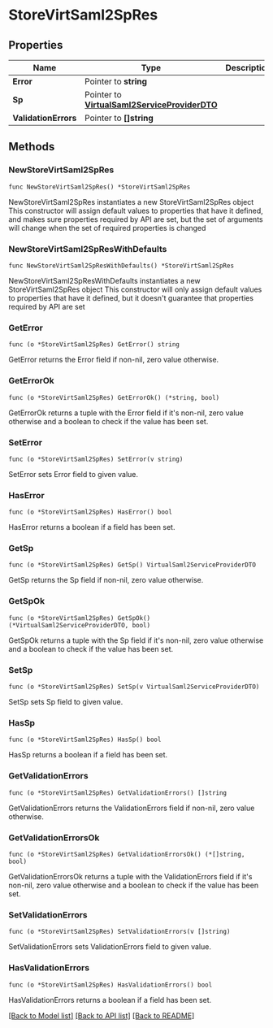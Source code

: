 # StoreVirtSaml2SpRes

## Properties

Name | Type | Description | Notes
------------ | ------------- | ------------- | -------------
**Error** | Pointer to **string** |  | [optional] 
**Sp** | Pointer to [**VirtualSaml2ServiceProviderDTO**](VirtualSaml2ServiceProviderDTO.md) |  | [optional] 
**ValidationErrors** | Pointer to **[]string** |  | [optional] 

## Methods

### NewStoreVirtSaml2SpRes

`func NewStoreVirtSaml2SpRes() *StoreVirtSaml2SpRes`

NewStoreVirtSaml2SpRes instantiates a new StoreVirtSaml2SpRes object
This constructor will assign default values to properties that have it defined,
and makes sure properties required by API are set, but the set of arguments
will change when the set of required properties is changed

### NewStoreVirtSaml2SpResWithDefaults

`func NewStoreVirtSaml2SpResWithDefaults() *StoreVirtSaml2SpRes`

NewStoreVirtSaml2SpResWithDefaults instantiates a new StoreVirtSaml2SpRes object
This constructor will only assign default values to properties that have it defined,
but it doesn't guarantee that properties required by API are set

### GetError

`func (o *StoreVirtSaml2SpRes) GetError() string`

GetError returns the Error field if non-nil, zero value otherwise.

### GetErrorOk

`func (o *StoreVirtSaml2SpRes) GetErrorOk() (*string, bool)`

GetErrorOk returns a tuple with the Error field if it's non-nil, zero value otherwise
and a boolean to check if the value has been set.

### SetError

`func (o *StoreVirtSaml2SpRes) SetError(v string)`

SetError sets Error field to given value.

### HasError

`func (o *StoreVirtSaml2SpRes) HasError() bool`

HasError returns a boolean if a field has been set.

### GetSp

`func (o *StoreVirtSaml2SpRes) GetSp() VirtualSaml2ServiceProviderDTO`

GetSp returns the Sp field if non-nil, zero value otherwise.

### GetSpOk

`func (o *StoreVirtSaml2SpRes) GetSpOk() (*VirtualSaml2ServiceProviderDTO, bool)`

GetSpOk returns a tuple with the Sp field if it's non-nil, zero value otherwise
and a boolean to check if the value has been set.

### SetSp

`func (o *StoreVirtSaml2SpRes) SetSp(v VirtualSaml2ServiceProviderDTO)`

SetSp sets Sp field to given value.

### HasSp

`func (o *StoreVirtSaml2SpRes) HasSp() bool`

HasSp returns a boolean if a field has been set.

### GetValidationErrors

`func (o *StoreVirtSaml2SpRes) GetValidationErrors() []string`

GetValidationErrors returns the ValidationErrors field if non-nil, zero value otherwise.

### GetValidationErrorsOk

`func (o *StoreVirtSaml2SpRes) GetValidationErrorsOk() (*[]string, bool)`

GetValidationErrorsOk returns a tuple with the ValidationErrors field if it's non-nil, zero value otherwise
and a boolean to check if the value has been set.

### SetValidationErrors

`func (o *StoreVirtSaml2SpRes) SetValidationErrors(v []string)`

SetValidationErrors sets ValidationErrors field to given value.

### HasValidationErrors

`func (o *StoreVirtSaml2SpRes) HasValidationErrors() bool`

HasValidationErrors returns a boolean if a field has been set.


[[Back to Model list]](../README.md#documentation-for-models) [[Back to API list]](../README.md#documentation-for-api-endpoints) [[Back to README]](../README.md)


